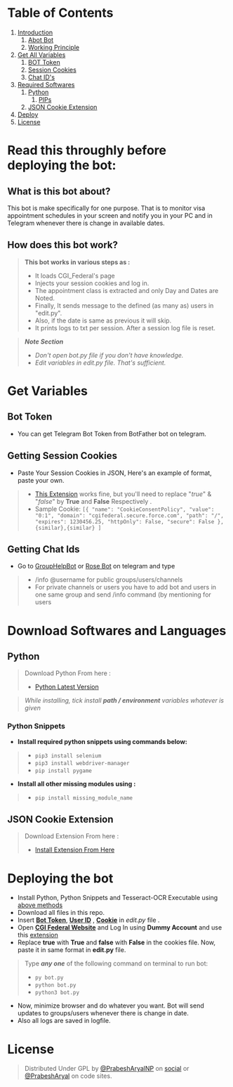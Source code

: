 # Table of Contents
 1. [Introduction](#1)
    1. [Abot Bot](#1.1)
	2. [Working Principle](#1.2)
 2. [Get All Variables](#2)
	1. [BOT Token](#2.1)
    2. [Session Cookies](#2.2)
	3. [Chat ID's](#2.4)
 3. [Required Softwares](#3)
    1. [Python](#3.1)
		1. [PIPs](#3.1.1)
	2. [JSON Cookie Extension](#3.2)
 4. [Deploy](#4)
 5. [License](#lic)

# Read this throughly before deploying the bot: <a name="1"></a>

## What is this bot about?<a name="1.1"></a>
This bot is make specifically for one purpose. That is to monitor visa appointment schedules in your screen and notify you in your PC and in Telegram whenever there is change in available dates.

## How does this bot work?<a name="1.2"></a>
> **This bot works in various steps as :**
> - It loads CGI_Federal's page
> - Injects your session cookies and log in.
> - The appointment class is extracted and only Day and Dates are Noted.
> - Finally, It sends message to the defined (as many as) users in "edit.py".
> - Also, if the date is same as previous  it will skip. 
> - It prints logs to txt per session. After a session log file is reset.
		

> ***Note Section***
> - *Don't open bot.py file if you don't have knowledge.*
> - *Edit variables in edit.py file. That's sufficient.*
		
		
# Get Variables <a name="2"></a>

## Bot Token <a name="2.1"></a>
 - You can get Telegram Bot Token from BotFather bot on telegram.
 
## Getting Session Cookies <a name="2.2"></a>
- Paste Your Session Cookies in JSON, Here's an example of format, paste your own.
> - [This Extension](#3.2) works fine, but you'll need to replace "*true*" & "*false*" by  **True** and **False** Respectively .
> - Sample Cookie: ```[{
    "name": "CookieConsentPolicy",
    "value": "0:1",
    "domain": "cgifederal.secure.force.com",
    "path": "/",
    "expires": 1230456.25,
    "httpOnly": False,
    "secure": False
  }, {similar},{similar}
  ]```

 
## Getting Chat Ids <a name="2.4"></a>
 - Go to [GroupHelpBot](https://t.me/GroupHelpBot) or [Rose Bot](https://t.me/MissRose_bot) on telegram and type
> - /info @username for public groups/users/channels
> - For private channels or users you have to add bot and users in one same group and send /info command (by mentioning for users


# Download Softwares and Languages <a name="3"></a>

## Python <a name="3.1"></a>
> Download Python From here :
> - [Python Latest Version](https://www.python.org/downloads/)

> *While installing, tick install **path / environment** variables whatever is given*

### Python Snippets <a name="3.1.1"></a>
- **Install required python snippets using commands below:**
> - `pip3 install selenium`
> - `pip3 install webdriver-manager`
> - `pip install pygame`

- __Install all other missing modules using :__
> - `pip install missing_module_name`

## JSON Cookie Extension <a name="3.2"></a>
> Download Extension From here :
> - [Install Extension From Here](https://bit.ly/38PRX6f)

# Deploying the bot <a name="4"></a>

- Install Python, Python Snippets and Tesseract-OCR Executable using [above methods](#3)
- Download all files in this repo.
- Insert **[Bot Token](#2.1)**, **[User ID](#2.4)** , **[Cookie](#2.2)** in *edit.py* file .
- Open **[CGI Federal Website](https://cgifederal.secure.force.com/)** and Log In using **Dummy Account** and use this [extension](#3.2)
- Replace **true** with **True** and **false** with **False** in the cookies file. Now, paste it in same format in **edit.py** file.

> Type ***any one*** of the following command on terminal to run bot:
> - `py bot.py`
> - `python bot.py`
> - `python3 bot.py`

- Now, minimize browser and do whatever you want. Bot will send updates to groups/users whenever there is change in date.
- Also all logs are saved in logfile.


# License <a name="lic"></a>
> Distributed Under GPL by [@PrabeshAryalNP](https://facebook.com/prabesharyalnp) on [social](https://twitter.com/prabesharyalnp) or [@PrabeshAryal](https://github.com/prabesharyal) on code sites.
		
		